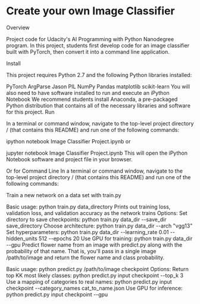 # Create your own Image Classifier

Overview

Project code for Udacity's AI Programming with Python Nanodegree program. In this project, students first develop code for an image classifier built with PyTorch, then convert it into a command line application.

Install

This project requires Python 2.7 and the following Python libraries installed:

PyTorch
ArgParse
Jason
PIL
NumPy
Pandas
matplotlib
scikit-learn You will also need to have software installed to run and execute an iPython Notebook We recommend students install Anaconda, a pre-packaged Python distribution that contains all of the necessary libraries and software for this project.
Run

In a terminal or command window, navigate to the top-level project directory / (that contains this README) and run one of the following commands:

ipython notebook Image Classifier Project.ipynb or

jupyter notebook Image Classifier Project.ipynb This will open the iPython Notebook software and project file in your browser.

Or for Command Line In a terminal or command window, navigate to the top-level project directory / (that contains this README) and run one of the following commands:

Train a new network on a data set with train.py

Basic usage: python train.py data_directory
Prints out training loss, validation loss, and validation accuracy as the network trains
Options:
Set directory to save checkpoints: python train.py data_dir --save_dir save_directory
Choose architecture: python train.py data_dir --arch "vgg13"
Set hyperparameters: python train.py data_dir --learning_rate 0.01 --hidden_units 512 --epochs 20
Use GPU for training: python train.py data_dir --gpu
Predict flower name from an image with predict.py along with the probability of that name. That is, you'll pass in a single image /path/to/image and return the flower name and class probability.

Basic usage: python predict.py /path/to/image checkpoint
Options:
Return top KK most likely classes: python predict.py input checkpoint --top_k 3
Use a mapping of categories to real names: python predict.py input checkpoint --category_names cat_to_name.json
Use GPU for inference: python predict.py input checkpoint --gpu
